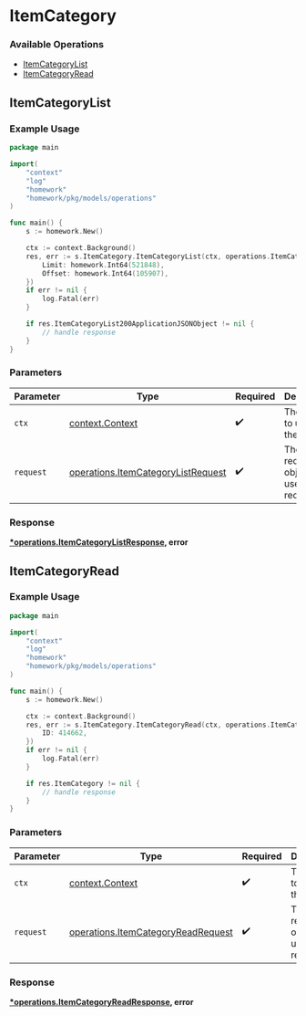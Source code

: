 # ItemCategory

### Available Operations

* [ItemCategoryList](#itemcategorylist)
* [ItemCategoryRead](#itemcategoryread)

## ItemCategoryList

### Example Usage

```go
package main

import(
	"context"
	"log"
	"homework"
	"homework/pkg/models/operations"
)

func main() {
    s := homework.New()

    ctx := context.Background()
    res, err := s.ItemCategory.ItemCategoryList(ctx, operations.ItemCategoryListRequest{
        Limit: homework.Int64(521848),
        Offset: homework.Int64(105907),
    })
    if err != nil {
        log.Fatal(err)
    }

    if res.ItemCategoryList200ApplicationJSONObject != nil {
        // handle response
    }
}
```

### Parameters

| Parameter                                                                                | Type                                                                                     | Required                                                                                 | Description                                                                              |
| ---------------------------------------------------------------------------------------- | ---------------------------------------------------------------------------------------- | ---------------------------------------------------------------------------------------- | ---------------------------------------------------------------------------------------- |
| `ctx`                                                                                    | [context.Context](https://pkg.go.dev/context#Context)                                    | :heavy_check_mark:                                                                       | The context to use for the request.                                                      |
| `request`                                                                                | [operations.ItemCategoryListRequest](../../models/operations/itemcategorylistrequest.md) | :heavy_check_mark:                                                                       | The request object to use for the request.                                               |


### Response

**[*operations.ItemCategoryListResponse](../../models/operations/itemcategorylistresponse.md), error**


## ItemCategoryRead

### Example Usage

```go
package main

import(
	"context"
	"log"
	"homework"
	"homework/pkg/models/operations"
)

func main() {
    s := homework.New()

    ctx := context.Background()
    res, err := s.ItemCategory.ItemCategoryRead(ctx, operations.ItemCategoryReadRequest{
        ID: 414662,
    })
    if err != nil {
        log.Fatal(err)
    }

    if res.ItemCategory != nil {
        // handle response
    }
}
```

### Parameters

| Parameter                                                                                | Type                                                                                     | Required                                                                                 | Description                                                                              |
| ---------------------------------------------------------------------------------------- | ---------------------------------------------------------------------------------------- | ---------------------------------------------------------------------------------------- | ---------------------------------------------------------------------------------------- |
| `ctx`                                                                                    | [context.Context](https://pkg.go.dev/context#Context)                                    | :heavy_check_mark:                                                                       | The context to use for the request.                                                      |
| `request`                                                                                | [operations.ItemCategoryReadRequest](../../models/operations/itemcategoryreadrequest.md) | :heavy_check_mark:                                                                       | The request object to use for the request.                                               |


### Response

**[*operations.ItemCategoryReadResponse](../../models/operations/itemcategoryreadresponse.md), error**

